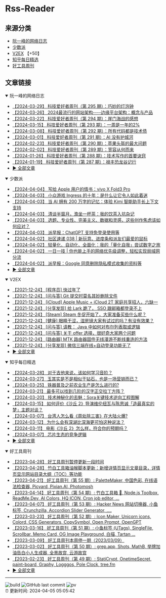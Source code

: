 # Rss-Reader

## 来源分类

* [阮一峰的网络日志](#阮一峰的网络日志)
* [少数派](#少数派)
* [V2EX](#V2EX) 【+50】
* [知乎每日精选](#知乎每日精选)
* [好工具周刊](#好工具周刊)

## 文章链接

<details open>
    <summary id="阮一峰的网络日志">
     阮一峰的网络日志
    </summary>


* [【2024-03-29】 科技爱好者周刊（第 295 期）：巧妙的灯泡钟](http://www.ruanyifeng.com/blog/2024/03/weekly-issue-295.html)
* [【2024-03-26】 2024最流行的网站架构----边缘平台架构：概念与产品](http://www.ruanyifeng.com/blog/2024/03/edge-platform.html)
* [【2024-03-22】 科技爱好者周刊（第 294 期）：崖门海战的感想](http://www.ruanyifeng.com/blog/2024/03/weekly-issue-294.html)
* [【2024-03-15】 科技爱好者周刊（第 293 期）：一周是一年的2%](http://www.ruanyifeng.com/blog/2024/03/weekly-issue-293.html)
* [【2024-03-08】 科技爱好者周刊（第 292 期）：所有代码都是技术债](http://www.ruanyifeng.com/blog/2024/03/weekly-issue-292.html)
* [【2024-03-01】 科技爱好者周刊（第 291 期）：AI 没有护城河](http://www.ruanyifeng.com/blog/2024/03/weekly-issue-291.html)
* [【2024-02-23】 科技爱好者周刊（第 290 期）：苹果头盔的最大问题](http://www.ruanyifeng.com/blog/2024/02/weekly-issue-290.html)
* [【2024-02-02】 科技爱好者周刊（第 289 期）：宽容从何而来](http://www.ruanyifeng.com/blog/2024/02/weekly-issue-289.html)
* [【2024-01-26】 科技爱好者周刊（第 288 期）：技术写作的首要诀窍](http://www.ruanyifeng.com/blog/2024/01/weekly-issue-288.html)
* [【2024-01-19】 科技爱好者周刊（第 287 期）：禄丰恐龙谷记行](http://www.ruanyifeng.com/blog/2024/01/weekly-issue-287.html)
* [:arrow_forward: 全部文章](data/阮一峰的网络日志.md)
</details>

<details open>
    <summary id="少数派">
     少数派
    </summary>


* [【2024-04-04】 写给 Apple 用户的情书：vivo X Fold3 Pro](https://sspai.com/post/87747)
* [【2024-04-03】 小众游戏 Ingress 的十年：是什么让它令人如此着迷](https://sspai.com/prime/story/ingress-ten-years)
* [【2024-04-03】 当 AI 拥有 200 万字的记忆：体验 Kimi 智能助手长上下文支持](https://sspai.com/post/87797)
* [【2024-04-03】 清谈半窗月，澹坐一杯茶：我的饮茶入坑杂记](https://sspai.com/post/87788)
* [【2024-04-03】 选题、专业性、完美主义、数据和灵感，这些创作焦虑该如何应对？](https://sspai.com/post/87015)
* [【2024-04-03】 派早报：ChatGPT 支持免登录使用等](https://sspai.com/post/87773)
* [【2024-04-02】 社区速递 038 | 新玩意、进度条和派友们最爱的鼠标](https://sspai.com/post/87761)
* [【2024-04-02】 轻量化、自动化、全面化：我的「量化自我」尝试数字之旅](https://sspai.com/post/86747)
* [【2024-04-02】 一日一技 | 你也能上手的网络优先级调整，轻松实现局域网分流](https://sspai.com/post/87558)
* [【2024-04-02】 派早报：Google 同意删除隐私模式收集的资料等](https://sspai.com/post/87740)
* [:arrow_forward: 全部文章](data/少数派.md)
</details>

<details open>
    <summary id="V2EX">
     V2EX
    </summary>


* [【2021-12-24】 [程序员] 快过年了](https://www.v2ex.com/t/824201)
* [【2021-12-24】 [问与答] Git 提交时莫名其妙删除文件](https://www.v2ex.com/t/824200)
* [【2021-12-24】 [iCloud] Apple Music + iCloud 2T 家庭共享招人，六缺一](https://www.v2ex.com/t/824199)
* [【2021-12-24】 [分享发现] 给 Lark 跪了， SSO 跟邮箱都登录不上](https://www.v2ex.com/t/824198)
* [【2021-12-24】 [Steam] Steam 冬促开始了，大家准备买些什么呢？](https://www.v2ex.com/t/824197)
* [【2021-12-24】 [健康] 眼睛干涩，湿房镜大家有试过的吗？有没有效果？](https://www.v2ex.com/t/824196)
* [【2021-12-24】 [问与答] 请教： Java 中如何对布尔列表取或逻辑](https://www.v2ex.com/t/824194)
* [【2021-12-24】 [问与答] 关于 offer 选择，很好奇大家两个问题](https://www.v2ex.com/t/824192)
* [【2021-12-24】 [路由器] MTK 路由器固件无线漫游不断线重连的方法](https://www.v2ex.com/t/824191)
* [【2021-12-24】 [分享发现] 微信三端在线+自动登录功能无了](https://www.v2ex.com/t/824190)
* [:arrow_forward: 全部文章](data/V2EX.md)
</details>

<details open>
    <summary id="知乎每日精选">
     知乎每日精选
    </summary>


* [【2024-03-28】 对于吉他来说，该如何学习音阶？](http://www.zhihu.com/question/28183674/answer/3433303413?utm_campaign=rss&utm_medium=rss&utm_source=rss&utm_content=title)
* [【2024-03-27】 玉其实是不是相似于钻石，也是一场营销而已？](http://www.zhihu.com/question/20899613/answer/2771357290?utm_campaign=rss&utm_medium=rss&utm_source=rss&utm_content=title)
* [【2024-03-25】 铁器普及之前农业生产是怎么进行的?](http://www.zhihu.com/question/363545213/answer/3437805919?utm_campaign=rss&utm_medium=rss&utm_source=rss&utm_content=title)
* [【2024-03-21】 最多可以找到几阶的汉字正交拉丁方阵？](http://www.zhihu.com/question/649069727/answer/3434869485?utm_campaign=rss&utm_medium=rss&utm_source=rss&utm_content=title)
* [【2024-03-20】 技术神秘化的去魅：Sora关键技术逆向工程图解](http://zhuanlan.zhihu.com/p/687928845?utm_campaign=rss&utm_medium=rss&utm_source=rss&utm_content=title)
* [【2024-03-15】 如何评价《沙丘 2》导演维伦纽瓦与陈思诚「造最真实的梦」主题对谈？](http://www.zhihu.com/question/648513817/answer/3430586920?utm_campaign=rss&utm_medium=rss&utm_source=rss&utm_content=title)
* [【2024-03-07】 台湾人怎么看《周处除三害》在大陆火爆?](http://www.zhihu.com/question/647159751/answer/3420833090?utm_campaign=rss&utm_medium=rss&utm_source=rss&utm_content=title)
* [【2024-03-12】 为什么会有深湖比深海更可怕这种说法？](http://www.zhihu.com/question/310112318/answer/3407403779?utm_campaign=rss&utm_medium=rss&utm_source=rss&utm_content=title)
* [【2024-03-11】 电影《沙丘 2》怎么样，符合你的预期吗？](http://www.zhihu.com/question/647447394/answer/3424893873?utm_campaign=rss&utm_medium=rss&utm_source=rss&utm_content=title)
* [【2024-03-07】 芯片生态的竞争逻辑](http://zhuanlan.zhihu.com/p/672689713?utm_campaign=rss&utm_medium=rss&utm_source=rss&utm_content=title)
* [:arrow_forward: 全部文章](data/知乎每日精选.md)
</details>

<details open>
    <summary id="好工具周刊">
     好工具周刊
    </summary>


* [【2023-04-28】 好工具周刊暂停更新一段时间](https://bestxtools.zhubai.love/posts/2263527393547292672)
* [【2023-04-28】 竹白工具箱油猴脚本更新：新增详情页显示文章目录，详情页显示网站目录大纲（TOC）等功能](https://bestxtools.zhubai.love/posts/2263527393547292672)
* [【2023-04-21】 好工具周刊（第 55 期）: PaletteMaker, 中国色彩, 在线语法检查器, Picyard, Pixian.AI, Photomosh](https://bestxtools.zhubai.love/posts/2260993907208835072)
* [【2023-04-14】 好工具周刊（第 54 期）: 竹白工具箱 🧰, Node.js Toolbox, ReadMe.Dev, AI Colors, HQ ICON, Cron job editor, ...](https://bestxtools.zhubai.love/posts/2258541502231805952)
* [【2023-04-07】 好工具周刊（第 53 期）: Hacker News 网站切换器, 小鱼标签, Crunchzilla, Accordion Slider Generator, ....](https://bestxtools.zhubai.love/posts/2255931383602020352)
* [【2023-03-23】 好工具周刊（第 52 期）: Icon Maker, Unicorn icons, Colord, CSS Generators, CopySymbol, Open Prompt, OpenGPT](https://bestxtools.zhubai.love/posts/2250649351762280448)
* [【2023-03-16】 好工具周刊（第 51 期）: 小鱼标签 (UTags), SingleFile, Scrollbar, Memo Card, OG Image Playground, 白描, Tartan ...](https://bestxtools.zhubai.love/posts/2248101999973670912)
* [【2023-03-09】 好工具周刊本周停一期（2023/03/09）](https://bestxtools.zhubai.love/posts/2245516916011892736)
* [【2023-03-02】 好工具周刊（第 50 期）: grep.app, Shots, MathB, 举牌加油告白小人生成器, 全景故宫, 云游故宫](https://bestxtools.zhubai.love/posts/2243018555094687744)
* [【2023-02-23】 好工具周刊（第 49 期）: StatiCrypt, OnetimeSecret, paint-board, Graphy, Logggos, Pole Clock, tree.fm](https://bestxtools.zhubai.love/posts/2240480765706440704)
* [:arrow_forward: 全部文章](data/好工具周刊.md)
</details>


---

![build](https://github.com/LikaiLee/rss-reader/workflows/rss%20reader/badge.svg)
![GitHub last commit](https://img.shields.io/github/last-commit/likailee/rss-reader)
![pv](https://pageview.vercel.app/?github_user=likailee) <br>
:alarm_clock: 更新时间: 2024-04-05 05:05:42